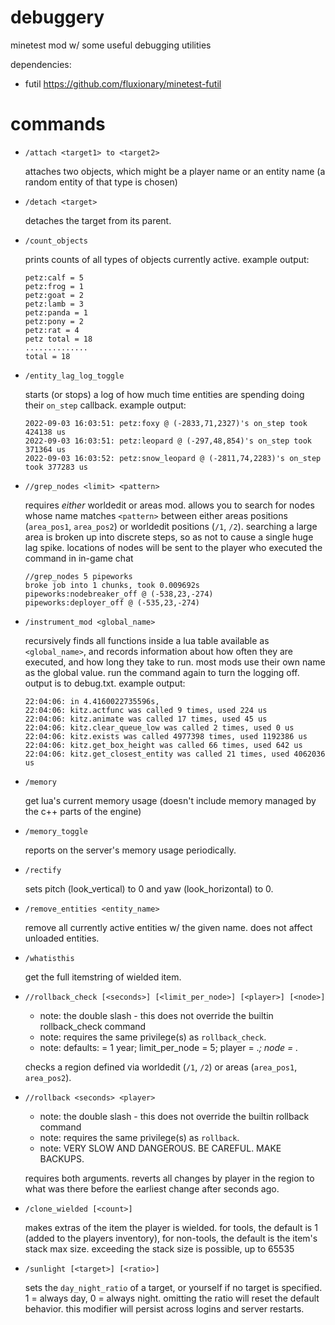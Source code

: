 # debuggery

minetest mod w/ some useful debugging utilities

dependencies:
* futil https://github.com/fluxionary/minetest-futil

# commands

* `/attach <target1> to <target2>`

  attaches two objects, which might be a player name or an entity name (a random entity of that type is chosen)

* `/detach <target>`

  detaches the target from its parent.

* `/count_objects`

  prints counts of all types of objects currently active.
  example output:
  ```
  petz:calf = 5
  petz:frog = 1
  petz:goat = 2
  petz:lamb = 3
  petz:panda = 1
  petz:pony = 2
  petz:rat = 4
  petz total = 18
  ..............
  total = 18
  ```

* `/entity_lag_log_toggle`

  starts (or stops) a log of how much time entities are spending doing their `on_step` callback.
  example output:
  ```
  2022-09-03 16:03:51: petz:foxy @ (-2833,71,2327)'s on_step took 424138 us
  2022-09-03 16:03:51: petz:leopard @ (-297,48,854)'s on_step took 371364 us
  2022-09-03 16:03:52: petz:snow_leopard @ (-2811,74,2283)'s on_step took 377283 us
  ```

* `//grep_nodes <limit> <pattern>`

  requires *either* worldedit or areas mod. allows you to search for nodes whose name matches `<pattern>` between
  either areas positions (`area_pos1`, `area_pos2`) or worldedit positions (`/1`, `/2`). searching a large area is
  broken up into discrete steps, so as not to cause a single huge lag spike. locations of nodes will be sent to
  the player who executed the command in in-game chat
  ```
  //grep_nodes 5 pipeworks
  broke job into 1 chunks, took 0.009692s
  pipeworks:nodebreaker_off @ (-538,23,-274)
  pipeworks:deployer_off @ (-535,23,-274)
  ```

* `/instrument_mod <global_name>`

  recursively finds all functions inside a lua table available as `<global_name>`, and records information about
  how often they are executed, and how long they take to run. most mods use their own name as the global value.
  run the command again to turn the logging off. output is to debug.txt. example output:
  ```
  22:04:06: in 4.4160022735596s,
  22:04:06: kitz.actfunc was called 9 times, used 224 us
  22:04:06: kitz.animate was called 17 times, used 45 us
  22:04:06: kitz.clear_queue_low was called 2 times, used 0 us
  22:04:06: kitz.exists was called 4977398 times, used 1192386 us
  22:04:06: kitz.get_box_height was called 66 times, used 642 us
  22:04:06: kitz.get_closest_entity was called 21 times, used 4062036 us
  ```

* `/memory`

  get lua's current memory usage (doesn't include memory managed by the c++ parts of the engine)

* `/memory_toggle`

  reports on the server's memory usage periodically.

* `/rectify`

  sets pitch (look_vertical) to 0 and yaw (look_horizontal) to 0.

* `/remove_entities <entity_name>`

  remove all currently active entities w/ the given name. does not affect unloaded entities.

* `/whatisthis`

  get the full itemstring of wielded item.

* `//rollback_check [<seconds>] [<limit_per_node>] [<player>] [<node>]`
  * note: the double slash - this does not override the builtin rollback_check command
  * note: requires the same privilege(s) as `rollback_check`.
  * note: defaults: <seconds> = 1 year; limit_per_node = 5; player = .*; node = .*

  checks a region defined via worldedit (`/1`, `/2`) or areas (`area_pos1`, `area_pos2`).

* `//rollback <seconds> <player>`
  * note: the double slash - this does not override the builtin rollback command
  * note: requires the same privilege(s) as `rollback`.
  * note: VERY SLOW AND DANGEROUS. BE CAREFUL. MAKE BACKUPS.

  requires both arguments. reverts all changes by player in the region to what was there before the earliest
  change after <seconds> seconds ago.

* `/clone_wielded [<count>]`

  makes extras of the item the player is wielded. for tools, the default is 1 (added to the players inventory),
  for non-tools, the default is the item's stack max size. exceeding the stack size is possible, up to 65535

* `/sunlight [<target>] [<ratio>]`

  sets the `day_night_ratio` of a target, or yourself if no target is specified.
  1 = always day, 0 = always night. omitting the ratio will reset the default behavior.
  this modifier will persist across logins and server restarts.
